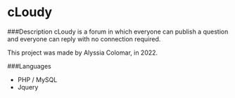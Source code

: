 # cLoudy

###Description
cLoudy is a forum in which everyone can publish a question and everyone can reply with no connection required.

This project was made by Alyssia Colomar, in 2022.

###Languages
* PHP / MySQL
* Jquery